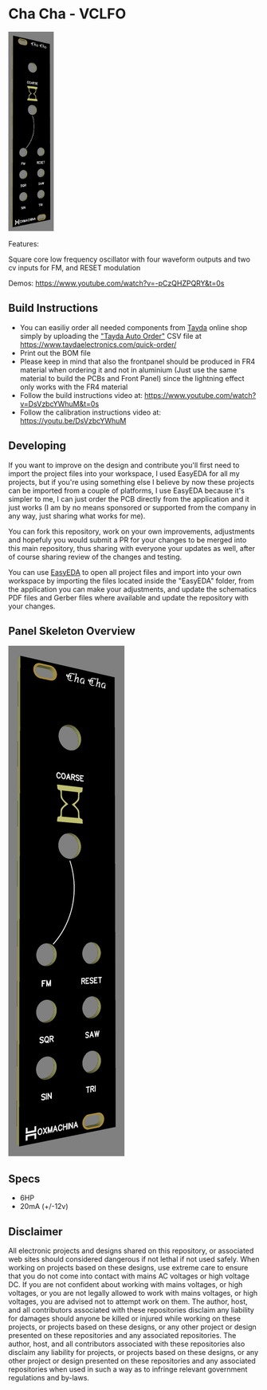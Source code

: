 # Cha Cha - VCLFO

<img src="./Images/panel_preview.png" height="400px">

Features:

Square core low frequency oscillator with four waveform outputs and two cv inputs for FM, and RESET modulation

Demos: https://www.youtube.com/watch?v=-pCzQHZPQRY&t=0s

## Build Instructions
* You can easiliy order all needed components from [Tayda](https://www.taydaelectronics.com) online shop simply by uploading the ["Tayda Auto Order"](./Tayda%20Auto%20Order.csv) CSV file at https://www.taydaelectronics.com/quick-order/
* Print out the BOM file
* Please keep in mind that also the frontpanel should be produced in FR4 material when ordering it and not in aluminium (Just use the same material to build the PCBs and Front Panel) since the lightning effect only works with the FR4 material
* Follow the build instructions video at: https://www.youtube.com/watch?v=DsVzbcYWhuM&t=0s
* Follow the calibration instructions video at: https://youtu.be/DsVzbcYWhuM

## Developing
If you want to improve on the design and contribute you'll first need to import the project files into your workspace, I used EasyEDA for all my projects, but if you're using something else I believe by now these projects can be imported from a couple of platforms, I use EasyEDA because it's simpler to me, I can just order the PCB directly from the application and it just works (I am by no means sponsored or supported from the company in any way, just sharing what works for me).

You can fork this repository, work on your own improvements, adjustments and hopefuly you would submit a PR for your changes to be merged into this main repository, thus sharing with everyone your updates as well, after of course sharing review of the changes and testing.

You can use [EasyEDA](https://easyeda.com/) to open all project files and import into your own workspace by importing the files located inside the "EasyEDA" folder, from the application you can make your adjustments, and update the schematics PDF files and Gerber files where available and update the repository with your changes.

## Panel Skeleton Overview
![panel](./Images/panel_preview.png)

## Specs

* 6HP
* 20mA (+/-12v)

## Disclaimer
All electronic projects and designs shared on this repository, or associated web sites should considered dangerous if not lethal if not used safely. When working on projects based on these designs, use extreme care to ensure that you do not come into contact with mains AC voltages or high voltage DC. If you are not confident about working with mains voltages, or high voltages, or you are not legally allowed to work with mains voltages, or high voltages, you are advised not to attempt work on them. The author, host, and all contributors associated with these repositories disclaim any liability for damages should anyone be killed or injured while working on these projects, or projects based on these designs, or any other project or design presented on these repositories and any associated repositories. The author, host, and all contributors associated with these repositories also disclaim any liability for projects, or projects based on these designs, or any other project or design presented on these repositories and any associated repositories when used in such a way as to infringe relevant government regulations and by-laws. 